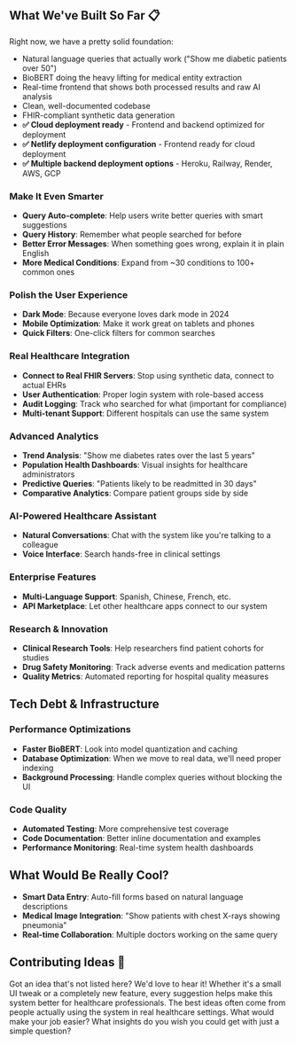 

## What We've Built So Far 📋

Right now, we have a pretty solid foundation:
- Natural language queries that actually work ("Show me diabetic patients over 50")
- BioBERT doing the heavy lifting for medical entity extraction
- Real-time frontend that shows both processed results and raw AI analysis
- Clean, well-documented codebase
- FHIR-compliant synthetic data generation
- **✅ Cloud deployment ready** - Frontend and backend optimized for deployment
- **✅ Netlify deployment configuration** - Frontend ready for cloud deployment
- **✅ Multiple backend deployment options** - Heroku, Railway, Render, AWS, GCP




### Make It Even Smarter
- **Query Auto-complete**: Help users write better queries with smart suggestions
- **Query History**: Remember what people searched for before
- **Better Error Messages**: When something goes wrong, explain it in plain English
- **More Medical Conditions**: Expand from ~30 conditions to 100+ common ones

### Polish the User Experience
- **Dark Mode**: Because everyone loves dark mode in 2024
- **Mobile Optimization**: Make it work great on tablets and phones
- **Quick Filters**: One-click filters for common searches

### Real Healthcare Integration
- **Connect to Real FHIR Servers**: Stop using synthetic data, connect to actual EHRs
- **User Authentication**: Proper login system with role-based access
- **Audit Logging**: Track who searched for what (important for compliance)
- **Multi-tenant Support**: Different hospitals can use the same system

### Advanced Analytics
- **Trend Analysis**: "Show me diabetes rates over the last 5 years"
- **Population Health Dashboards**: Visual insights for healthcare administrators  
- **Predictive Queries**: "Patients likely to be readmitted in 30 days"
- **Comparative Analytics**: Compare patient groups side by side



### AI-Powered Healthcare Assistant
- **Natural Conversations**: Chat with the system like you're talking to a colleague
- **Voice Interface**: Search hands-free in clinical settings

### Enterprise Features  
- **Multi-Language Support**: Spanish, Chinese, French, etc.
- **API Marketplace**: Let other healthcare apps connect to our system

### Research & Innovation
- **Clinical Research Tools**: Help researchers find patient cohorts for studies
- **Drug Safety Monitoring**: Track adverse events and medication patterns
- **Quality Metrics**: Automated reporting for hospital quality measures

## Tech Debt & Infrastructure 


### Performance Optimizations
- **Faster BioBERT**: Look into model quantization and caching
- **Database Optimization**: When we move to real data, we'll need proper indexing
- **Background Processing**: Handle complex queries without blocking the UI

### Code Quality
- **Automated Testing**: More comprehensive test coverage
- **Code Documentation**: Better inline documentation and examples
- **Performance Monitoring**: Real-time system health dashboards

## What Would Be Really Cool?


- **Smart Data Entry**: Auto-fill forms based on natural language descriptions
- **Medical Image Integration**: "Show patients with chest X-rays showing pneumonia"
- **Real-time Collaboration**: Multiple doctors working on the same query

## Contributing Ideas 🤝

Got an idea that's not listed here? We'd love to hear it! Whether it's a small UI tweak or a completely new feature, every suggestion helps make this system better for healthcare professionals.
The best ideas often come from people actually using the system in real healthcare settings. What would make your job easier? What insights do you wish you could get with just a simple question?


